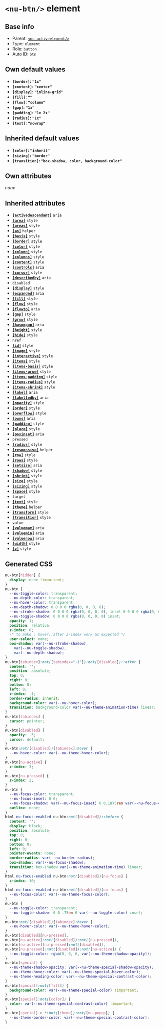 # `<nu-btn/>` element

## Base info
* Parent: [`<nu-activeelement/>`](./nu-activeelement.md)
* Type: `element`
* Role: `button`
* Auto ID: `btn`


## Own default values
* **`[border]`: `"1x"`**
* **`[content]`: `"center"`**
* **`[display]`: `"inline-grid"`**
* **`[fill]`: `""`**
* **`[flow]`: `"column"`**
* **`[gap]`: `"1x"`**
* **`[padding]`: `"1x 2x"`**
* **`[radius]`: `"1x"`**
* **`[text]`: `"nowrap"`**

## Inherited default values
* **`[color]`: `"inherit"`**
* **`[sizing]`: `"border"`**
* **`[transition]`: `"box-shadow, color, background-color"`**


## Own attributes
*none*


## Inherited attributes
* **[`[activedescendant]`](../attributes/activedescendant.md)** `aria`
* **[`[area]`](../attributes/area.md)** `style`
* **[`[areas]`](../attributes/areas.md)** `style`
* **[`[as]`](../attributes/as.md)** `helper`
* **[`[basis]`](../attributes/basis.md)** `style`
* **[`[border]`](../attributes/border.md)** `style`
* **[`[color]`](../attributes/color.md)** `style`
* **[`[column]`](../attributes/column.md)** `style`
* **[`[columns]`](../attributes/columns.md)** `style`
* **[`[content]`](../attributes/content.md)** `style`
* **[`[controls]`](../attributes/controls.md)** `aria`
* **[`[cursor]`](../attributes/cursor.md)** `style`
* **[`[describedby]`](../attributes/describedby.md)** `aria`
* `disabled`
* **[`[display]`](../attributes/display.md)** `style`
* **[`[expanded]`](../attributes/expanded.md)** `aria`
* **[`[fill]`](../attributes/fill.md)** `style`
* **[`[flow]`](../attributes/flow.md)** `style`
* **[`[flowto]`](../attributes/flowto.md)** `aria`
* **[`[gap]`](../attributes/gap.md)** `style`
* **[`[grow]`](../attributes/grow.md)** `style`
* **[`[haspopup]`](../attributes/haspopup.md)** `aria`
* **[`[height]`](../attributes/height.md)** `style`
* **[`[hide]`](../attributes/hide.md)** `style`
* `href`
* **[`[id]`](../attributes/id.md)** `style`
* **[`[image]`](../attributes/image.md)** `style`
* **[`[interactive]`](../attributes/interactive.md)** `style`
* **[`[items]`](../attributes/items.md)** `style`
* **[`[items-basis]`](../attributes/items-basis.md)** `style`
* **[`[items-grow]`](../attributes/items-grow.md)** `style`
* **[`[items-padding]`](../attributes/items-padding.md)** `style`
* **[`[items-radius]`](../attributes/items-radius.md)** `style`
* **[`[items-shrink]`](../attributes/items-shrink.md)** `style`
* **[`[label]`](../attributes/label.md)** `aria`
* **[`[labelledby]`](../attributes/labelledby.md)** `aria`
* **[`[opacity]`](../attributes/opacity.md)** `style`
* **[`[order]`](../attributes/order.md)** `style`
* **[`[overflow]`](../attributes/overflow.md)** `style`
* **[`[owns]`](../attributes/owns.md)** `aria`
* **[`[padding]`](../attributes/padding.md)** `style`
* **[`[place]`](../attributes/place.md)** `style`
* **[`[posinset]`](../attributes/posinset.md)** `aria`
* `pressed`
* **[`[radius]`](../attributes/radius.md)** `style`
* **[`[responsive]`](../attributes/responsive.md)** `helper`
* **[`[row]`](../attributes/row.md)** `style`
* **[`[rows]`](../attributes/rows.md)** `style`
* **[`[setsize]`](../attributes/setsize.md)** `aria`
* **[`[shadow]`](../attributes/shadow.md)** `style`
* **[`[shrink]`](../attributes/shrink.md)** `style`
* **[`[size]`](../attributes/size.md)** `style`
* **[`[sizing]`](../attributes/sizing.md)** `style`
* **[`[space]`](../attributes/space.md)** `style`
* `target`
* **[`[text]`](../attributes/text.md)** `style`
* **[`[theme]`](../attributes/theme.md)** `helper`
* **[`[transform]`](../attributes/transform.md)** `style`
* **[`[transition]`](../attributes/transition.md)** `style`
* `value`
* **[`[valuemax]`](../attributes/valuemax.md)** `aria`
* **[`[valuemin]`](../attributes/valuemin.md)** `aria`
* **[`[valuenow]`](../attributes/valuenow.md)** `aria`
* **[`[width]`](../attributes/width.md)** `style`
* **[`[z]`](../attributes/z.md)** `style`

## Generated CSS
```css
nu-btn[hidden] {
  display: none !important;
}
nu-btn {
  --nu-toggle-color: transparent;
  --nu-depth-color: transparent;
  --nu-hover-color: transparent;
  --nu-depth-shadow: 0 0 0 0 rgba(0, 0, 0, 0);
  --nu-stroke-shadow: 0 0 0 0 rgba(0, 0, 0, 0), inset 0 0 0 0 rgba(0, 0, 0, 0);
  --nu-toggle-shadow: 0 0 0 0 rgba(0, 0, 0, 0) inset;
  opacity: 1;
  position: relative;
  z-index: 0;
  /* to make : hover::after z-index work as expected */
  user-select: none;
  box-shadow: var(--nu-stroke-shadow),
    var(--nu-toggle-shadow),
    var(--nu-depth-shadow);
}
nu-btn[tabindex]:not([tabindex="-1"]):not([disabled])::after {
  content: '';
  position: absolute;
  top: 0;
  right: 0;
  bottom: 0;
  left: 0;
  z-index: -1;
  border-radius: inherit;
  background-color: var(--nu-hover-color);
  transition: background-color var(--nu-theme-animation-time) linear;
}
nu-btn[tabindex] {
  cursor: pointer;
}
nu-btn[disabled] {
  opacity: .5;
  cursor: default;
}
nu-btn:not([disabled])[tabindex]:hover {
  --nu-hover-color: var(--nu-theme-hover-color);
}
nu-btn[nu-active] {
  z-index: 3;
}
nu-btn[nu-pressed] {
  z-index: 2;
}
nu-btn {
  --nu-focus-color: transparent;
  --nu-focus-inset: 0 0;
  --nu-focus-shadow: var(--nu-focus-inset) 0 0.1875rem var(--nu-focus-color);
  outline: none;
}
html.nu-focus-enabled nu-btn:not([disabled])::before {
  content: '';
  display: block;
  position: absolute;
  top: 0;
  right: 0;
  bottom: 0;
  left: 0;
  pointer-events: none;
  border-radius: var(--nu-border-radius);
  box-shadow: var(--nu-focus-shadow);
  transition: box-shadow var(--nu-theme-animation-time) linear;
}
html.nu-focus-enabled nu-btn:not([disabled])[nu-focus] {
  z-index: 10;
}
html.nu-focus-enabled nu-btn:not([disabled])[nu-focus] {
  --nu-focus-color: var(--nu-theme-focus-color);
}
nu-btn {
  --nu-toggle-color: transparent;
  --nu-toggle-shadow: 0 0 .75em 0 var(--nu-toggle-color) inset;
}
nu-btn:not([disabled])[tabindex]:hover {
  --nu-hover-color: var(--nu-theme-hover-color);
}
nu-btn[disabled][nu-pressed],
nu-btn[nu-active]:not([disabled]):not([nu-pressed]),
nu-btn[nu-active][nu-pressed]:not([disabled]),
nu-btn[nu-pressed]:not([disabled]):not([nu-active]) {
  --nu-toggle-color: rgba(0, 0, 0, var(--nu-theme-shadow-opacity));
}
nu-btn[special] {
  --nu-theme-shadow-opacity: var(--nu-theme-special-shadow-opacity);
  --nu-theme-hover-color: var(--nu-theme-special-hover-color);
  --nu-theme-heading-color: var(--nu-theme-special-contrast-color);
}
nu-btn[special]:not([fill]) {
  background-color: var(--nu-theme-special-color) !important;
}
nu-btn[special]:not([color]) {
  color: var(--nu-theme-special-contrast-color) !important;
}
nu-btn[special] > *:not([theme]):not([nu-popup]) {
  --nu-theme-border-color: var(--nu-theme-special-contrast-color);
}
```
